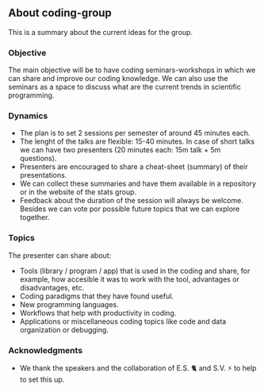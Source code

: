 ## About coding-group

This is a summary about the current ideas for the group.


### Objective
The main objective will be to have coding seminars-workshops in which we can share and improve our coding knowledge. We can also use the seminars as a space to discuss what are the current trends in scientific programming. 

### Dynamics
- The plan is to set 2 sessions per semester of around 45 minutes each. 
- The lenght of the talks are flexible: 15-40 minutes. In case of short talks we can have two presenters (20 minutes each: 15m talk + 5m questions).
- Presenters are encouraged to share a cheat-sheet (summary) of their presentations.
- We can collect these summaries and have them available in a repository or in the website of the stats group. 
- Feedback about the duration of the session will always be welcome. Besides we can vote por possible future topics that we can explore together. 

### Topics

The presenter can share about:

- Tools (library / program / app) that is used in the coding and share, for example, how accesible it was to work with the tool, advantages or disadvantages, etc.
- Coding paradigms that they have found useful.
- New programming languages.
- Workflows that help with productivity in coding.
- Applications or miscellaneous coding topics like code and data organization or debugging.

### Acknowledgments 

- We thank the speakers and the collaboration of E.S. 🐈 and S.V. ⚡️ to help to set this up.
